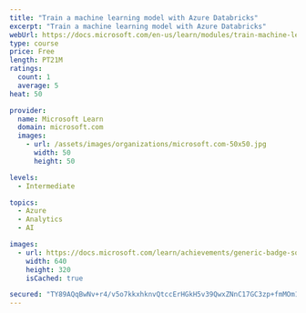 ```yaml
---
title: "Train a machine learning model with Azure Databricks"
excerpt: "Train a machine learning model with Azure Databricks"
webUrl: https://docs.microsoft.com/en-us/learn/modules/train-machine-learning-model-azure-databricks/
type: course
price: Free
length: PT21M
ratings:
  count: 1
  average: 5
heat: 50

provider:
  name: Microsoft Learn
  domain: microsoft.com
  images:
    - url: /assets/images/organizations/microsoft.com-50x50.jpg
      width: 50
      height: 50

levels:
  - Intermediate

topics:
  - Azure
  - Analytics
  - AI

images:
  - url: https://docs.microsoft.com/learn/achievements/generic-badge-social.png
    width: 640
    height: 320
    isCached: true

secured: "TY89AQqBwNv+r4/v5o7kkxhknvQtccErHGkH5v39QwxZNnC17GC3zp+fmMOm16oZX8pb0EhEl3A/nfqBxsqfLzCASrF66WWfVk+nqanGWsbanhnotBV6wa8/VYSkj0/FHJs5uvKvZpLBnc/f5Krv3rLudS5uzRrozmhGLPAxAs3TC59zCBP8kIu7XacsycWp45X66nG0ZTjfleQvc3YrAIrxTU8JVtvxnRwYyf9fCKg/bwy2Lw06ykNZ+kHCOtelsfhyWeQPy9frnesI7djpY2h/HZ60cmIFeZHtdZQ0YXUM5vyHkIi/DgDT2MG6VMaI4Y0Ksylurcy48PEirYxMd86zADZnXXrh2P+nWTcN8DYcogEfPk28vVULqUGxksSasJJ9g0y4kBWDmktgw6Y5rA==;gauh+l0ZsFjm3zK1eLSphw=="
---
```


